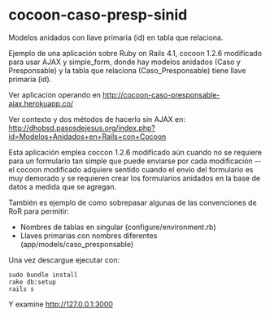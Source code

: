 cocoon-caso-presp-sinid
=======================

Modelos anidados con llave primaria (id) en tabla que relaciona.

Ejemplo de una aplicación sobre Ruby on Rails 4.1, cocoon 1.2.6 modificado
para usar AJAX y simple_form, donde hay modelos anidados (Caso y Presponsable) 
y la tabla que relaciona (Caso_Presponsable) tiene llave primaria (id).  

Ver aplicación operando en
http://cocoon-caso-presponsable-ajax.herokuapp.co/

Ver contexto y dos métodos de hacerlo sin AJAX en:
http://dhobsd.pasosdejesus.org/index.php?id=Modelos+Anidados+en+Rails+con+Cocoon

Esta aplicación emplea coccon 1.2.6 modificado aún cuando no se requiere 
para un formulario tan simple que puede enviarse por cada modificación
--el cocoon modificado adquiere sentido cuando el envío del formulario es 
muy demorado y se requieren crear los formularios anidados en la base
de datos a medida que se agregan.

También es ejemplo de como sobrepasar algunas de las convenciones de RoR para
permitir:
* Nombres de tablas en síngular (configure/environment.rb)
* Llaves primarias con nombres diferentes (app/models/caso_presponsable)

Una vez descargue ejecutar con:

	sudo bundle install
	rake db:setup
	rails s

Y examine http://127.0.0.1:3000
	
